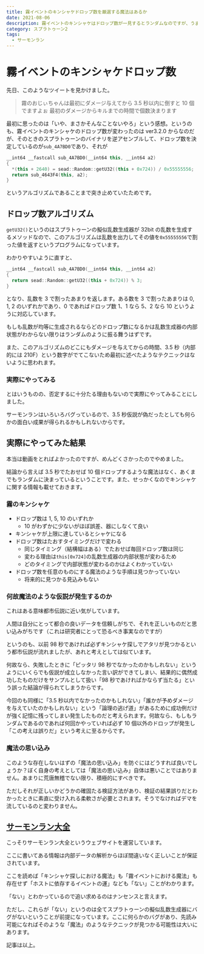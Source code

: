 ```yaml
---
title: 霧イベントのキンシャケドロップ数を厳選する魔法はあるか
date: 2021-08-06
description: 霧イベントのキンシャケはドロップ数が一見するとランダムなのですが、うまく調整する方法はあるのでしょうか？
category: スプラトゥーン2
tags:
  - サーモンラン
---
```


# 霧イベントのキンシャケドロップ数

先日、このようなツイートを見かけました。

> 霧のおじぃちゃんは最初にダメージ与えてから 3.5 秒以内に倒すと 10 個でますよぉ
> 最初のダメージからキルまでの時間で個数決まります

最初に思ったのは「いや、まさかそんなことないやろ」という感想。というのも、霧イベントのキンシャケのドロップ数が変わったのは ver3.2.0 からなのだが、そのときのスプラトゥーンのバイナリを逆アセンブルして、ドロップ数を決定しているのが`sub_4A7BD0`であり、それが

```cpp
__int64 __fastcall sub_4A7BD0(__int64 this, __int64 a2)
{
  *(this + 2640) = sead::Random::getU32((this + 0x724)) / 0x55555556;
  return sub_4643F4(this, a2);
}
```

というアルゴリズムであることまで突き止めていたためです。

## ドロップ数アルゴリズム

`getU32()`というのはスプラトゥーンの擬似乱数生成器が 32bit の乱数を生成するメソッドなので、このアルゴリズムは乱数を出力してその値を`0x55555556`で割った値を返すというプログラムになっています。

わかりやすいように直すと、

```cpp
__int64 __fastcall sub_4A7BD0(__int64 this, __int64 a2)
{
  return sead::Random::getU32((this + 0x724)) % 3;
}
```

となり、乱数を 3 で割ったあまりを返します。ある数を 3 で割ったあまりは 0, 1, 2 のいずれかであり、0 であればドロップ数 1、1 なら 5、2 なら 10 というように対応しています。

もしも乱数が均等に生成されるならどのドロップ数になるかは乱数生成器の内部状態がわからない限りはランダムのように振る舞うはずです。

また、このアルゴリズムのどこにもダメージを与えてからの時間、3.5 秒（内部的には 210F）という数字がでてこないため最初に述べたようなテクニックはないように思われます。

### 実際にやってみる

とはいうものの、否定するに十分たる理由もないので実際にやってみることにしました。

サーモンランはいろいろバグっているので、3.5 秒仮説が偽だったとしても何らかの面白い成果が得られるかもしれないからです。

## 実際にやってみた結果

本当は動画をとればよかったのですが、めんどくさかったのでやめました。

結論から言えば 3.5 秒でたおせば 10 個ドロップするような魔法はなく、あくまでもランダムに決まっているということです。また、せっかくなのでキンシャケに関する情報も載せておきます。

### 霧のキンシャケ

- ドロップ数は 1, 5, 10 のいずれか
  - 10 がわずかに少ないがほぼ誤差、器にしなくて良い
- キンシャケが上限に達しているとシャケになる
- ドロップ数はたおすタイミングだけで変わる
  - 同じタイミング（結構幅はある）でたおせば毎回ドロップ数は同じ
  - 変わる理由は`this[0x724]`の乱数生成器の内部状態が変わるため
  - どのタイミングで内部状態が変わるのかはよくわかっていない
- ドロップ数を任意のものにする魔法のような手順は見つかっていない
  - 将来的に見つかる見込みもない

### 何故魔法のような仮説が発生するのか

これはある意味都市伝説に近い気がしています。

人間は自分にとって都合の良いデータを信頼しがちで、それを正しいものだと思い込みがちです（これは研究者にとって恐るべき事実なのですが）

というのも、以前 98 秒であければ必ずキンシャケ探しでアタリが見つかるという都市伝説が流れましたが、あれと考えとしては似ています。

何故なら、失敗したときに「ピッタリ 98 秒でなかったのかもしれない」というようにいくらでも仮説が成立しなかった言い訳ができてしまい、結果的に偶然成功したものだけをサンプルとして扱い「98 秒であければかならず当たる」という誤った結論が得られてしまうからです。

今回のも同様に「3.5 秒以内でなかったのかもしれない」「誰かが予めダメージを与えていたのかもしれない」という「論理の逃げ道」があるために成功例だけが強く記憶に残ってしまい発生したものだと考えられます。何故なら、もしもランダムであるのであれば何回かやっていれば必ず 10 個以外のドロップが発生し「この考えは誤りだ」という考えに至るからです。

### 魔法の思い込み

このような存在しないはずの「魔法の思い込み」を防ぐにはどうすれば良いでしょうか？ぼく自身の考えとしては「魔法の思い込み」自体は悪いことではありません。あまりに荒唐無稽でない限り、積極的にすべきです。

ただしそれが正しいかどうかの確固たる検証方法があり、検証の結果誤りだとわかったときに素直に受け入れる柔軟さが必要とされます。そうでなければデマを流しているのと変わりません。

## [サーモンラン大全](https://overfishing.netlify.app/)

こっそりサーモンラン大全というウェブサイトを運営しています。

ここに書いてある情報は内部データの解析からほぼ間違いなく正しいことが保証されています。

ここを読めば「キンシャケ探しにおける魔法」も「霧イベントにおける魔法」も存在せず「ホストに依存するイベントの運」なども「ない」ことがわかります。

「ない」とわかっているので追い求めるのはナンセンスと言えます。

ただし、これらが「ない」というのは全てスプラトゥーンの擬似乱数生成器にバグがないということが前提になっています。ここに何らかのバグがあり、先読み可能になればそのような「魔法」のようなテクニックが見つかる可能性は大いにあります。

記事は以上。

<Amazon/>
